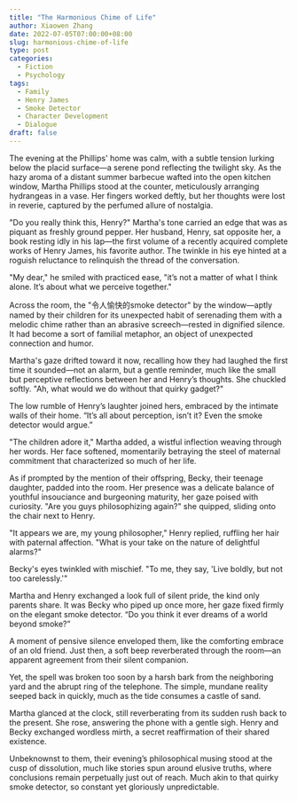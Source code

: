 ```yaml
---
title: "The Harmonious Chime of Life"
author: Xiaowen Zhang
date: 2022-07-05T07:00:00+08:00
slug: harmonious-chime-of-life
type: post
categories:
  - Fiction
  - Psychology
tags:
  - Family
  - Henry James
  - Smoke Detector
  - Character Development
  - Dialogue
draft: false
---
```


The evening at the Phillips' home was calm, with a subtle tension lurking below the placid surface—a serene pond reflecting the twilight sky. As the hazy aroma of a distant summer barbecue wafted into the open kitchen window, Martha Phillips stood at the counter, meticulously arranging hydrangeas in a vase. Her fingers worked deftly, but her thoughts were lost in reverie, captured by the perfumed allure of nostalgia.

"Do you really think this, Henry?" Martha's tone carried an edge that was as piquant as freshly ground pepper. Her husband, Henry, sat opposite her, a book resting idly in his lap—the first volume of a recently acquired complete works of Henry James, his favorite author. The twinkle in his eye hinted at a roguish reluctance to relinquish the thread of the conversation.

"My dear," he smiled with practiced ease, "it’s not a matter of what I think alone. It’s about what we perceive together."

Across the room, the "令人愉快的smoke detector" by the window—aptly named by their children for its unexpected habit of serenading them with a melodic chime rather than an abrasive screech—rested in dignified silence. It had become a sort of familial metaphor, an object of unexpected connection and humor.

Martha's gaze drifted toward it now, recalling how they had laughed the first time it sounded—not an alarm, but a gentle reminder, much like the small but perceptive reflections between her and Henry’s thoughts. She chuckled softly. "Ah, what would we do without that quirky gadget?" 

The low rumble of Henry’s laughter joined hers, embraced by the intimate walls of their home. “It’s all about perception, isn’t it? Even the smoke detector would argue.”

"The children adore it," Martha added, a wistful inflection weaving through her words. Her face softened, momentarily betraying the steel of maternal commitment that characterized so much of her life. 

As if prompted by the mention of their offspring, Becky, their teenage daughter, padded into the room. Her presence was a delicate balance of youthful insouciance and burgeoning maturity, her gaze poised with curiosity. "Are you guys philosophizing again?" she quipped, sliding onto the chair next to Henry.

"It appears we are, my young philosopher," Henry replied, ruffling her hair with paternal affection. "What is your take on the nature of delightful alarms?"

Becky's eyes twinkled with mischief. "To me, they say, 'Live boldly, but not too carelessly.'" 

Martha and Henry exchanged a look full of silent pride, the kind only parents share. It was Becky who piped up once more, her gaze fixed firmly on the elegant smoke detector. “Do you think it ever dreams of a world beyond smoke?”

A moment of pensive silence enveloped them, like the comforting embrace of an old friend. Just then, a soft beep reverberated through the room—an apparent agreement from their silent companion. 

Yet, the spell was broken too soon by a harsh bark from the neighboring yard and the abrupt ring of the telephone. The simple, mundane reality seeped back in quickly, much as the tide consumes a castle of sand.

Martha glanced at the clock, still reverberating from its sudden rush back to the present. She rose, answering the phone with a gentle sigh. Henry and Becky exchanged wordless mirth, a secret reaffirmation of their shared existence. 

Unbeknownst to them, their evening’s philosophical musing stood at the cusp of dissolution, much like stories spun around elusive truths, where conclusions remain perpetually just out of reach. Much akin to that quirky smoke detector, so constant yet gloriously unpredictable.